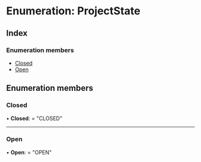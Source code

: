 
# Enumeration: ProjectState

## Index

### Enumeration members

* [Closed](projectstate.md#closed)
* [Open](projectstate.md#open)

## Enumeration members

###  Closed

• **Closed**: = "CLOSED"

___

###  Open

• **Open**: = "OPEN"

